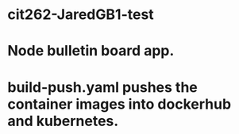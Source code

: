 # cit262-JaredGB1-test
# Node bulletin board app.
# build-push.yaml pushes the container images into dockerhub and kubernetes.